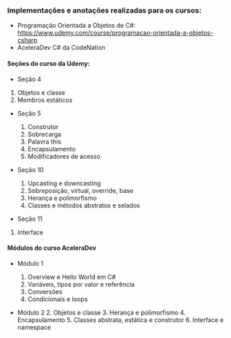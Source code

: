 ### Implementações e anotações realizadas para os cursos:

- Programação Orientada a Objetos de C#: https://www.udemy.com/course/programacao-orientada-a-objetos-csharp
- AceleraDev C# da CodeNation

#### Seções do curso da Udemy:

- Seção 4
 1. Objetos e classe
 2. Membros estáticos

- Seção 5
  1. Construtor
  2. Sobrecarga
  3. Palavra this
  4. Encapsulamento
  5. Modificadores de acesso

- Seção 10
  1. Upcasting e downcasting
  2. Sobreposição, virtual, override, base
  3. Herança e polimorfismo
  4. Classes e métodos abstratos e selados

 - Seção 11
  1. Interface

#### Módulos do curso AceleraDev

- Módulo 1
  1. Overview e Hello World em C#
  3. Variáveis, tipos por valor e referência
  4. Conversões
  5. Condicionais e loops 

- Módulo 2 
  2. Objetos e classe
  3. Herança e polimorfismo
  4. Encapsulamento
  5. Classes abstrata, estática e construtor
  6. Interface e namespace

